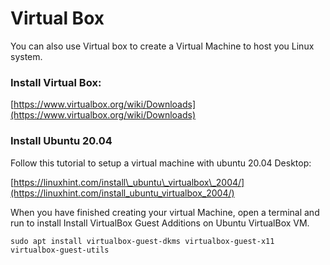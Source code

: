 # Virtual Box

You can also use Virtual box to create a Virtual Machine to host you Linux system.   


### Install Virtual Box: 

[https://www.virtualbox.org/wiki/Downloads](https://www.virtualbox.org/wiki/Downloads) 

### Install Ubuntu 20.04

Follow this tutorial to setup a virtual machine with ubuntu 20.04 Desktop:   
  
 [https://linuxhint.com/install\_ubuntu\_virtualbox\_2004/](https://linuxhint.com/install_ubuntu_virtualbox_2004/)

When you have finished creating your virtual Machine, open a terminal and run to install Install VirtualBox Guest Additions on Ubuntu VirtualBox VM.

```text
sudo apt install virtualbox-guest-dkms virtualbox-guest-x11 virtualbox-guest-utils
```

